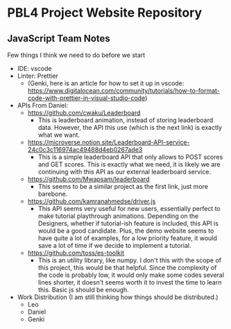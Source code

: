 # PBL4 Project Website Repository

## JavaScript Team Notes

Few things I think we need to do before we start

- IDE: vscode
- Linter: Prettier
  - (Genki, here is an article for how to set it up in vscode: https://www.digitalocean.com/community/tutorials/how-to-format-code-with-prettier-in-visual-studio-code)
- APIs
  From Daniel:
  - https://github.com/cwaku/Leaderboard
    - This is leaderboard animation, instead of storing leaderboard data. However, the API this use (which is the next link) is exactly what we want.
  - https://microverse.notion.site/Leaderboard-API-service-24c0c3c116974ac49488d4eb0267ade3
    - This is a simple leaderboard API that only allows to POST scores and GET scores. This is exactly what we need, it is likely we are continuing with this API as our external leaderboard service.
  - https://github.com/Mwapsam/leaderboard
    - This seems to be a similar project as the first link, just more barebone.
  - https://github.com/kamranahmedse/driver.js
    - This API seems very useful for new users, essentially perfect to make tutorial playthrough animations. Depending on the Designers, whether if tutorial-ish feature is included, this API is would be a good candidate. Plus, the demo website seems to have quite a lot of examples, for a low priority feature, it would save a lot of time if we decide to implement a tutorial.
  - https://github.com/toss/es-toolkit
    - This is an utility library, like numpy. I don't this with the scope of this project, this would be that helpful. Since the complexity of the code is probably low, it would only make some codes several lines shorter, it doesn't seems worth it to invest the time to learn this. Basic js should be enough.
- Work Distribution (I am still thinking how things should be distributed.)
  - Leo
  - Daniel
  - Genki
